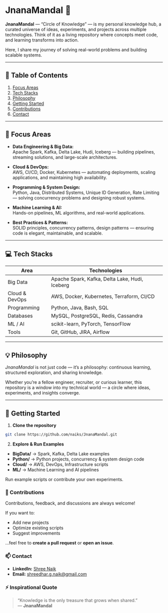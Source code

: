 # JnanaMandal 🔶

**JnanaMandal** — “Circle of Knowledge” — is my personal knowledge hub, a curated universe of ideas, experiments, and projects across multiple technologies. Think of it as a living repository where concepts meet code, and learning transforms into action.  

Here, I share my journey of solving real-world problems and building scalable systems.

---

## 📌 Table of Contents
1. [Focus Areas](#-focus-areas)
2. [Tech Stacks](#-tech-stacks)
3. [Philosophy](#-philosophy)
4. [Getting Started](#-get-started)
5. [Contributions](#-contributions)
6. [Contact](#-contact)

---

## 🌟 Focus Areas

- **Data Engineering & Big Data:**  
  Apache Spark, Kafka, Delta Lake, Hudi, Iceberg — building pipelines, streaming solutions, and large-scale architectures.

- **Cloud & DevOps:**  
  AWS, CI/CD, Docker, Kubernetes — automating deployments, scaling applications, and maintaining high availability.

- **Programming & System Design:**  
  Python, Java, Distributed Systems, Unique ID Generation, Rate Limiting — solving concurrency problems and designing robust systems.

- **Machine Learning & AI:**  
  Hands-on pipelines, ML algorithms, and real-world applications.

- **Best Practices & Patterns:**  
  SOLID principles, concurrency patterns, design patterns — ensuring code is elegant, maintainable, and scalable.

---

## 💻 Tech Stacks

| Area | Technologies |
|------|--------------|
| Big Data | Apache Spark, Kafka, Delta Lake, Hudi, Iceberg |
| Cloud & DevOps | AWS, Docker, Kubernetes, Terraform, CI/CD |
| Programming | Python, Java, Bash, SQL |
| Databases | MySQL, PostgreSQL, Redis, Cassandra |
| ML / AI | scikit-learn, PyTorch, TensorFlow |
| Tools | Git, GitHub, JIRA, Airflow |

---

## 💡 Philosophy

*JnanaMandal* is not just code — it’s a philosophy: continuous learning, structured exploration, and sharing knowledge.  

Whether you’re a fellow engineer, recruiter, or curious learner, this repository is a window into my technical world — a circle where ideas, experiments, and insights converge.

---

## 🚀 Getting Started

1. **Clone the repository**
```bash
git clone https://github.com/naiks/JnanaMandal.git
```
2. **Explore & Run Examples**

- **BigData/** → Spark, Kafka, Delta Lake examples  
- **Python/** → Python projects, concurrency & system design code  
- **Cloud/** → AWS, DevOps, Infrastructure scripts  
- **ML/** → Machine Learning and AI pipelines  

Run example scripts or contribute your own experiments.  

### 🤝 Contributions

Contributions, feedback, and discussions are always welcome!  

If you want to:  
- Add new projects  
- Optimize existing scripts  
- Suggest improvements  

…feel free to **create a pull request** or **open an issue**.  

### 📫 Contact

- **LinkedIn:** [Shree Naik](https://www.linkedin.com/in/shreedhar-naik/)
- **Email:** shreedhar.g.naik@gmail.com

### ⚡ Inspirational Quote

> “Knowledge is the only treasure that grows when shared.”  
> — **JnanaMandal**
